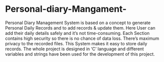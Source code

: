 # Personal-diary-Mangament-
Personal Diary Management System is based on a concept to generate  Personal Daily Records and to add records &amp; update them. Here User  can add their daily details safely and it’s not time-consuming. Each  Section contains high security so there is no chance of data loss. There’s  maximum privacy to the recorded files. This System makes it easy to  store daily records. The whole project is designed in ‘C’ language and  different variables and strings have been used for the development of  this project.
